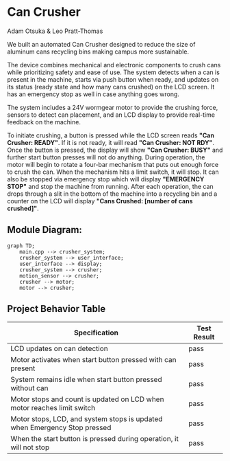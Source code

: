 # Can Crusher  
Adam Otsuka & Leo Pratt-Thomas

We built an automated Can Crusher designed to reduce the size of aluminum cans recycling bins making campus more sustainable. 

The device combines mechanical and electronic components to crush cans while prioritizing safety and ease of use. The system detects when a can is present in the machine, starts via push button when ready, and updates on its status (ready state and how many cans crushed) on the LCD screen. It has an emergency stop as well in case anything goes wrong.

The system includes a 24V wormgear motor to provide the crushing force, sensors to detect can placement, and an LCD display to provide real-time feedback on the machine.

To initiate crushing, a button is pressed while the LCD screen reads **"Can Crusher: READY"**. If it is not ready, it will read **"Can Crusher: NOT RDY"**. Once the button is pressed, the display will show **"Can Crusher: BUSY"** and further start button presses will not do anything. During operation, the motor will begin to rotate a four-bar mechanism that puts out enough force to crush the can. When the mechanism hits a limit switch, it will stop. It can also be stopped via emergency stop which will display **"EMERGENCY STOP"** and stop the machine from running. After each operation, the can drops through a slit in the bottom of the machine into a recycling bin and a counter on the LCD will display **"Cans Crushed: [number of cans crushed]"**.  

## Module Diagram:  

```mermaid
graph TD;
    main.cpp --> crusher_system;
    crusher_system --> user_interface;
    user_interface --> display;
    crusher_system --> crusher;
    motion_sensor --> crusher;
    crusher --> motor;
    motor --> crusher;
```

## Project Behavior Table

| Specification  | Test Result  | 
|-----------|-----------|
| LCD updates on can detection | pass |
| Motor activates when start button pressed with can present | pass |
| System remains idle when start button pressed without can | pass |
| Motor stops and count is updated on LCD when motor reaches limit switch | pass |
| Motor stops, LCD, and system stops is updated when Emergency Stop pressed | pass |
| When the start button is pressed during operation, it will not stop | pass | 
